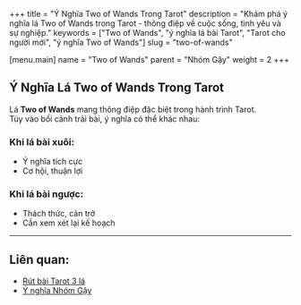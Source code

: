 +++
title = "Ý Nghĩa Two of Wands Trong Tarot"
description = "Khám phá ý nghĩa lá Two of Wands trong Tarot - thông điệp về cuộc sống, tình yêu và sự nghiệp."
keywords = ["Two of Wands", "ý nghĩa lá bài Tarot", "Tarot cho người mới", "ý nghĩa Two of Wands"]
slug = "two-of-wands"

[menu.main]
name = "Two of Wands"
parent = "Nhóm Gậy"
weight = 2
+++

## Ý Nghĩa Lá Two of Wands Trong Tarot

Lá **Two of Wands** mang thông điệp đặc biệt trong hành trình Tarot.  
Tùy vào bối cảnh trải bài, ý nghĩa có thể khác nhau:

### Khi lá bài xuôi:
- Ý nghĩa tích cực  
- Cơ hội, thuận lợi  

### Khi lá bài ngược:
- Thách thức, cản trở  
- Cần xem xét lại kế hoạch  

---

## Liên quan:
- [Rút bài Tarot 3 lá](../../)
- [Ý nghĩa Nhóm Gậy](../)
